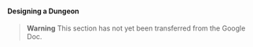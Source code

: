 #### Designing a Dungeon

> **Warning**
> This section has not yet been transferred from the Google Doc.
